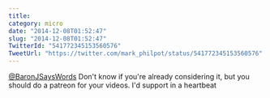 ```yaml
---
title: 
category: micro
date: "2014-12-08T01:52:47"
slug: "2014-12-08T01:52:47"
TwitterId: "541772345153560576"
TweetUrl: "https://twitter.com/mark_philpot/status/541772345153560576"
---
```


[@BaronJSaysWords](https://twitter.com/BaronJSaysWords) Don't know if you're
already considering it, but you should do a patreon for your videos. I'd support
in a heartbeat

